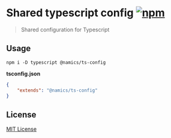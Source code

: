 # Shared typescript config [![npm](https://img.shields.io/npm/v/@namics/ts-config.svg)](https://www.npmjs.com/package/@namics/ts-config)

> Shared configuration for Typescript

## Usage

`npm i -D typescript @namics/ts-config`

**tsconfig.json**

```json
{
	"extends": "@namics/ts-config"
}
```

## License

[MIT License](./LICENSE)
